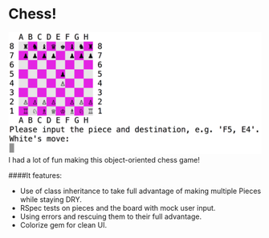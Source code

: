 # Chess!
![screenshot](assets/screenshot.png)
I had a lot of fun making this object-oriented chess game!

####It features:
  - Use of class inheritance to take full advantage of making multiple Pieces while staying DRY.
  - RSpec tests on pieces and the board with mock user input.
  - Using errors and rescuing them to their full advantage.
  - Colorize gem for clean UI.
